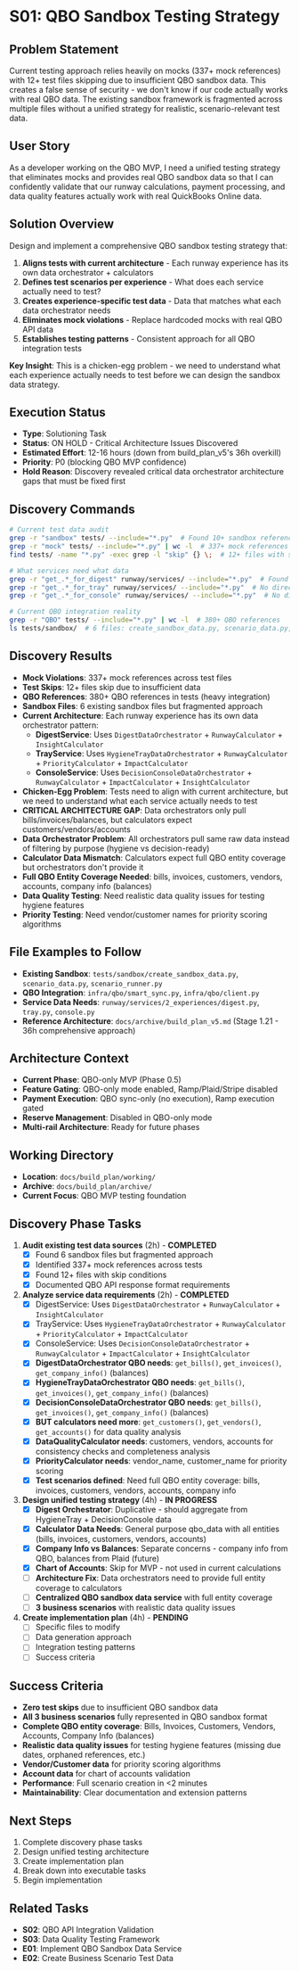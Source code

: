 # S01: QBO Sandbox Testing Strategy

## Problem Statement
Current testing approach relies heavily on mocks (337+ mock references) with 12+ test files skipping due to insufficient QBO sandbox data. This creates a false sense of security - we don't know if our code actually works with real QBO data. The existing sandbox framework is fragmented across multiple files without a unified strategy for realistic, scenario-relevant test data.

## User Story
As a developer working on the QBO MVP, I need a unified testing strategy that eliminates mocks and provides real QBO sandbox data so that I can confidently validate that our runway calculations, payment processing, and data quality features actually work with real QuickBooks Online data.

## Solution Overview
Design and implement a comprehensive QBO sandbox testing strategy that:
1. **Aligns tests with current architecture** - Each runway experience has its own data orchestrator + calculators
2. **Defines test scenarios per experience** - What does each service actually need to test?
3. **Creates experience-specific test data** - Data that matches what each data orchestrator needs
4. **Eliminates mock violations** - Replace hardcoded mocks with real QBO API data
5. **Establishes testing patterns** - Consistent approach for all QBO integration tests

**Key Insight**: This is a chicken-egg problem - we need to understand what each experience actually needs to test before we can design the sandbox data strategy.

## Execution Status
- **Type**: Solutioning Task
- **Status**: ON HOLD - Critical Architecture Issues Discovered
- **Estimated Effort**: 12-16 hours (down from build_plan_v5's 36h overkill)
- **Priority**: P0 (blocking QBO MVP confidence)
- **Hold Reason**: Discovery revealed critical data orchestrator architecture gaps that must be fixed first

## Discovery Commands
```bash
# Current test data audit
grep -r "sandbox" tests/ --include="*.py"  # Found 10+ sandbox references
grep -r "mock" tests/ --include="*.py" | wc -l  # 337+ mock references
find tests/ -name "*.py" -exec grep -l "skip" {} \;  # 12+ files with skips

# What services need what data
grep -r "get_.*_for_digest" runway/services/ --include="*.py"  # Found in onboarding.py
grep -r "get_.*_for_tray" runway/services/ --include="*.py"  # No direct references
grep -r "get_.*_for_console" runway/services/ --include="*.py"  # No direct references

# Current QBO integration reality
grep -r "QBO" tests/ --include="*.py" | wc -l  # 380+ QBO references
ls tests/sandbox/  # 6 files: create_sandbox_data.py, scenario_data.py, scenario_runner.py, etc.
```

## Discovery Results
- **Mock Violations**: 337+ mock references across test files
- **Test Skips**: 12+ files skip due to insufficient data
- **QBO References**: 380+ QBO references in tests (heavy integration)
- **Sandbox Files**: 6 existing sandbox files but fragmented approach
- **Current Architecture**: Each runway experience has its own data orchestrator pattern:
  - **DigestService**: Uses `DigestDataOrchestrator` + `RunwayCalculator` + `InsightCalculator`
  - **TrayService**: Uses `HygieneTrayDataOrchestrator` + `RunwayCalculator` + `PriorityCalculator` + `ImpactCalculator`
  - **ConsoleService**: Uses `DecisionConsoleDataOrchestrator` + `RunwayCalculator` + `ImpactCalculator` + `InsightCalculator`
- **Chicken-Egg Problem**: Tests need to align with current architecture, but we need to understand what each service actually needs to test
- **CRITICAL ARCHITECTURE GAP**: Data orchestrators only pull bills/invoices/balances, but calculators expect customers/vendors/accounts
- **Data Orchestrator Problem**: All orchestrators pull same raw data instead of filtering by purpose (hygiene vs decision-ready)
- **Calculator Data Mismatch**: Calculators expect full QBO entity coverage but orchestrators don't provide it
- **Full QBO Entity Coverage Needed**: bills, invoices, customers, vendors, accounts, company info (balances)
- **Data Quality Testing**: Need realistic data quality issues for testing hygiene features
- **Priority Testing**: Need vendor/customer names for priority scoring algorithms

## File Examples to Follow
- **Existing Sandbox**: `tests/sandbox/create_sandbox_data.py`, `scenario_data.py`, `scenario_runner.py`
- **QBO Integration**: `infra/qbo/smart_sync.py`, `infra/qbo/client.py`
- **Service Data Needs**: `runway/services/2_experiences/digest.py`, `tray.py`, `console.py`
- **Reference Architecture**: `docs/archive/build_plan_v5.md` (Stage 1.21 - 36h comprehensive approach)

## Architecture Context
- **Current Phase**: QBO-only MVP (Phase 0.5)
- **Feature Gating**: QBO-only mode enabled, Ramp/Plaid/Stripe disabled
- **Payment Execution**: QBO sync-only (no execution), Ramp execution gated
- **Reserve Management**: Disabled in QBO-only mode
- **Multi-rail Architecture**: Ready for future phases

## Working Directory
- **Location**: `docs/build_plan/working/`
- **Archive**: `docs/build_plan/archive/`
- **Current Focus**: QBO MVP testing foundation

## Discovery Phase Tasks
1. **Audit existing test data sources** (2h) - **COMPLETED**
   - [x] Found 6 sandbox files but fragmented approach
   - [x] Identified 337+ mock references across tests
   - [x] Found 12+ files with skip conditions
   - [x] Documented QBO API response format requirements

2. **Analyze service data requirements** (2h) - **COMPLETED**
   - [x] DigestService: Uses `DigestDataOrchestrator` + `RunwayCalculator` + `InsightCalculator`
   - [x] TrayService: Uses `HygieneTrayDataOrchestrator` + `RunwayCalculator` + `PriorityCalculator` + `ImpactCalculator`
   - [x] ConsoleService: Uses `DecisionConsoleDataOrchestrator` + `RunwayCalculator` + `ImpactCalculator` + `InsightCalculator`
   - [x] **DigestDataOrchestrator QBO needs**: `get_bills()`, `get_invoices()`, `get_company_info()` (balances)
   - [x] **HygieneTrayDataOrchestrator QBO needs**: `get_bills()`, `get_invoices()`, `get_company_info()` (balances)
   - [x] **DecisionConsoleDataOrchestrator QBO needs**: `get_bills()`, `get_invoices()`, `get_company_info()` (balances)
   - [x] **BUT calculators need more**: `get_customers()`, `get_vendors()`, `get_accounts()` for data quality analysis
   - [x] **DataQualityCalculator needs**: customers, vendors, accounts for consistency checks and completeness analysis
   - [x] **PriorityCalculator needs**: vendor_name, customer_name for priority scoring
   - [x] **Test scenarios defined**: Need full QBO entity coverage: bills, invoices, customers, vendors, accounts, company info

3. **Design unified testing strategy** (4h) - **IN PROGRESS**
   - [x] **Digest Orchestrator**: Duplicative - should aggregate from HygieneTray + DecisionConsole data
   - [x] **Calculator Data Needs**: General purpose qbo_data with all entities (bills, invoices, customers, vendors, accounts)
   - [x] **Company Info vs Balances**: Separate concerns - company info from QBO, balances from Plaid (future)
   - [x] **Chart of Accounts**: Skip for MVP - not used in current calculations
   - [ ] **Architecture Fix**: Data orchestrators need to provide full entity coverage to calculators
   - [ ] **Centralized QBO sandbox data service** with full entity coverage
   - [ ] **3 business scenarios** with realistic data quality issues

4. **Create implementation plan** (4h) - **PENDING**
   - [ ] Specific files to modify
   - [ ] Data generation approach
   - [ ] Integration testing patterns
   - [ ] Success criteria

## Success Criteria
- **Zero test skips** due to insufficient QBO sandbox data
- **All 3 business scenarios** fully represented in QBO sandbox format
- **Complete QBO entity coverage**: Bills, Invoices, Customers, Vendors, Accounts, Company Info (balances)
- **Realistic data quality issues** for testing hygiene features (missing due dates, orphaned references, etc.)
- **Vendor/Customer data** for priority scoring algorithms
- **Account data** for chart of accounts validation
- **Performance**: Full scenario creation in <2 minutes
- **Maintainability**: Clear documentation and extension patterns

## Next Steps
1. Complete discovery phase tasks
2. Design unified testing architecture
3. Create implementation plan
4. Break down into executable tasks
5. Begin implementation

## Related Tasks
- **S02**: QBO API Integration Validation
- **S03**: Data Quality Testing Framework
- **E01**: Implement QBO Sandbox Data Service
- **E02**: Create Business Scenario Test Data
